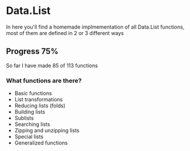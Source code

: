 # Data.List

In here you'll find a homemade implmementation of all Data.List functions, most of them are defined in 2 or 3 different ways 

## Progress 75%
So far I have made 85 of 113 functions 

### What functions are there?
   * Basic functions
   * List transformations
   * Reducing lists (folds)
   * Building lists
   * Sublists
   * Searching lists
   * Zipping and unzipping lists
   * Special lists
   * Generalized functions
